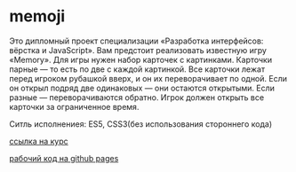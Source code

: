 # memoji

Это дипломный проект специализации «Разработка интерфейсов: вёрстка и JavaScript». Вам предстоит реализовать известную игру «Memory». Для игры нужен набор карточек с картинками. Карточки парные — то есть по две с каждой картинкой. Все карточки лежат перед игроком рубашкой вверх, и он их переворачивает по одной. Если он открыл подряд две одинаковых — они остаются открытыми. Если разные — переворачиваются обратно. Игрок должен открыть все карточки за ограниченное время.

Ситль исполнениея: ES5, CSS3(без использования стороннего кода)

[ссылка на курс](https://www.coursera.org/learn/razrabotka-interfeysov-proyekt)

[рабочий код на github pages](https://lykovrs.github.io/memoji/)


